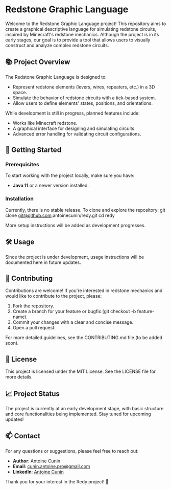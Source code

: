 # Redstone Graphic Language

Welcome to the Redstone Graphic Language project! This repository aims to create a graphical descriptive language for simulating redstone circuits, inspired by Minecraft's redstone mechanics. Although the project is in its early stages, our goal is to provide a tool that allows users to visually construct and analyze complex redstone circuits.

## 📚 Project Overview

The Redstone Graphic Language is designed to:
- Represent redstone elements (levers, wires, repeaters, etc.) in a 3D space.
- Simulate the behavior of redstone circuits with a tick-based system.
- Allow users to define elements' states, positions, and orientations.

While development is still in progress, planned features include:
- Works like Minecraft redstone.
- A graphical interface for designing and simulating circuits.
- Advanced error handling for validating circuit configurations.

## 🚀 Getting Started

### Prerequisites
To start working with the project locally, make sure you have:
- **Java 11** or a newer version installed.

### Installation
Currently, there is no stable release. To clone and explore the repository:
git clone git@github.com:antoinecunin/redy.git
cd redy

More setup instructions will be added as development progresses.

## 🛠️ Usage

Since the project is under development, usage instructions will be documented here in future updates.

## 🤝 Contributing

Contributions are welcome! If you're interested in redstone mechanics and would like to contribute to the project, please:
1. Fork the repository.
2. Create a branch for your feature or bugfix (git checkout -b feature-name).
3. Commit your changes with a clear and concise message.
4. Open a pull request.

For more detailed guidelines, see the CONTRIBUTING.md file (to be added soon).

## 📝 License

This project is licensed under the MIT License. See the LICENSE file for more details.

## 📈 Project Status

The project is currently at an early development stage, with basic structure and core functionalities being implemented. Stay tuned for upcoming updates!

## 📫 Contact

For any questions or suggestions, please feel free to reach out:

- **Author**: Antoine Cunin
- **Email**: cunin.antoine.pro@gmail.com
- **LinkedIn**: [Antoine Cunin](https://www.linkedin.com/in/antoine-cunin-7441742a3)

Thank you for your interest in the Redy project! 🚀
